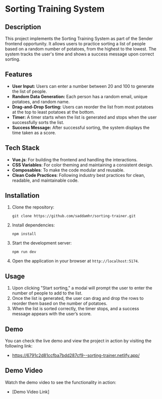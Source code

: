 # Sorting Training System

## Description

This project implements the Sorting Training System as part of the Sender frontend opportunity. It allows users to practice sorting a list of people based on a random number of potatoes, from the highest to the lowest. The system tracks the user's time and shows a success message upon correct sorting.

## Features

- **User Input:** Users can enter a number between 20 and 100 to generate the list of people.
- **Random Data Generation:** Each person has a random email, unique potatoes, and random name.
- **Drag-and-Drop Sorting:** Users can reorder the list from most potatoes at the top to least potatoes at the bottom.
- **Timer:** A timer starts when the list is generated and stops when the user successfully sorts the list.
- **Success Message:** After successful sorting, the system displays the time taken as a score.

## Tech Stack

- **Vue.js**: For building the frontend and handling the interactions.
- **CSS Variables**: For color theming and maintaining a consistent design.
- **Composables**: To make the code modular and reusable.
- **Clean Code Practices**: Following industry best practices for clean, readable, and maintainable code.

## Installation

1. Clone the repository:
   ```
   git clone https://github.com/saddamhr/sorting-trainer.git
   ```

2. Install dependencies:
   ```
   npm install
   ```

3. Start the development server:
   ```
   npm run dev
   ```

4. Open the application in your browser at `http://localhost:5174`.

## Usage

1. Upon clicking "Start sorting," a modal will prompt the user to enter the number of people to add to the list.
2. Once the list is generated, the user can drag and drop the rows to reorder them based on the number of potatoes.
3. When the list is sorted correctly, the timer stops, and a success message appears with the user’s score.

## Demo

You can check the live demo and view the project in action by visiting the following link:

- https://6791c2d81ccfba7bdd287cf9--sorting-trainer.netlify.app/

## Demo Video

Watch the demo video to see the functionality in action:

- [Demo Video Link]

